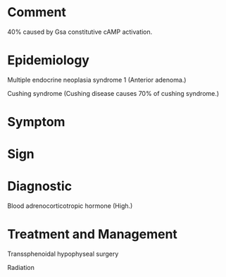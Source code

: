 # Comment

40% caused by Gsa constitutive cAMP activation.

# Epidemiology

Multiple endocrine neoplasia syndrome 1
(Anterior adenoma.)

Cushing syndrome
(Cushing disease causes 70% of cushing syndrome.)

# Symptom

# Sign

# Diagnostic

Blood adrenocorticotropic hormone
(High.)

# Treatment and Management

Transsphenoidal hypophyseal surgery

Radiation
